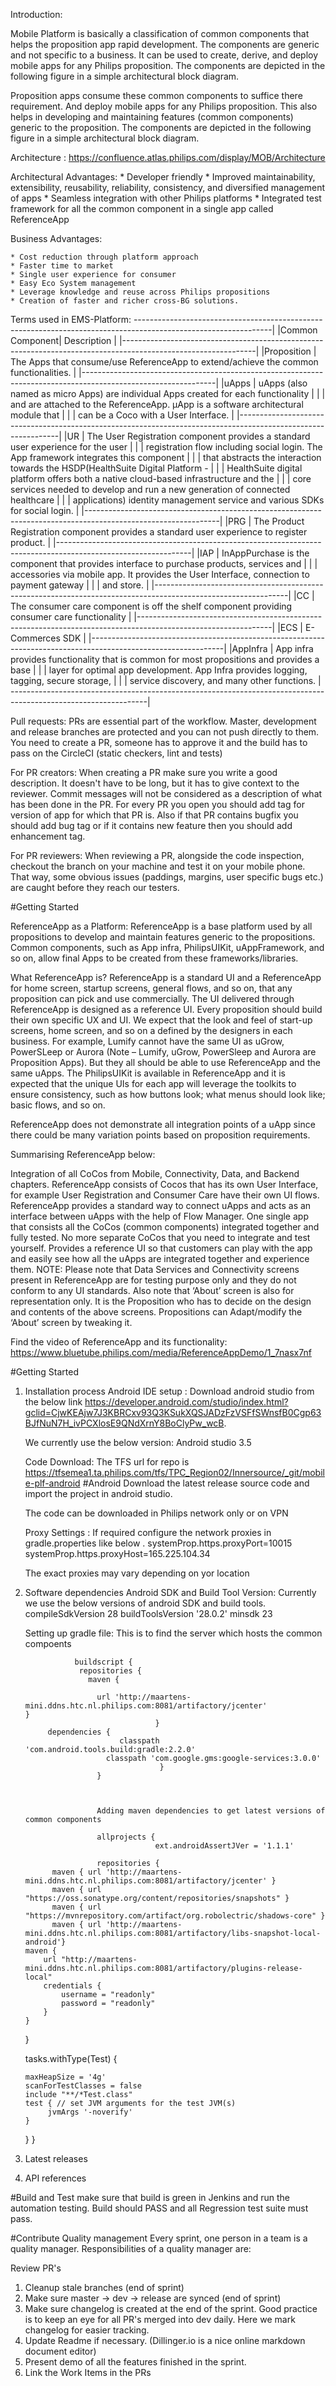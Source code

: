 Introduction:

Mobile Platform is basically a classification of common components that helps the proposition app
rapid development. The components are generic and not specific to a business.
It can be used to create, derive, and deploy mobile apps for any Philips proposition.
The components are depicted in the following figure in a simple architectural block diagram.

Proposition apps consume these common components to suffice there requirement.
And deploy mobile apps for any Philips proposition. This also helps in developing and maintaining features (common components) generic to the proposition. The components are depicted in the following figure in a simple architectural block diagram.


Architecture : https://confluence.atlas.philips.com/display/MOB/Architecture

Architectural Advantages:
    * Developer friendly
    * Improved maintainability, extensibility, reusability, reliability, consistency, and diversified management of apps
    * Seamless integration with other Philips platforms
    * Integrated test framework for all the common component in a single app called ReferenceApp


Business Advantages:

    * Cost reduction through platform approach
    * Faster time to market
    * Single user experience for consumer
    * Easy Eco System management
    * Leverage knowledge and reuse across Philips propositions
    * Creation of faster and richer cross-BG solutions.


Terms used in EMS-Platform:
----------------------------------------------------------------------------------------------------------------|
|Common Component| Description                                                                                  |
|---------------------------------------------------------------------------------------------------------------|
|Proposition    | The Apps that consume/use ReferenceApp to extend/achieve the common functionalities.          |
|---------------------------------------------------------------------------------------------------------------|
|uApps          | uApps (also named as micro Apps) are individual Apps created for each functionality           |
|               | and are attached to the ReferenceApp. µApp is a software architectural module that            |
|               | can be a Coco with a User Interface.                                                          |
|---------------------------------------------------------------------------------------------------------------|
|UR             | The User Registration component provides a standard user experience for the user              |
|               | registration flow including social login. The App framework integrates this component         |
|               | that abstracts the interaction towards the HSDP(HealthSuite Digital Platform -                |
|               | HealthSuite digital platform offers both a native cloud-based infrastructure and the          |
|               | core services needed to develop and run a new generation of connected healthcare              |
|               | applications) identity management service and various SDKs for social login.                  |
|---------------------------------------------------------------------------------------------------------------|
|PRG            | The Product Registration component provides a standard user experience to register product.   |
|---------------------------------------------------------------------------------------------------------------|
|IAP            | InAppPurchase is the component that provides interface to purchase products, services and     |
|               | accessories via mobile app. It provides the User Interface, connection to payment gateway     |
|               | and store.                                                                                    |
|---------------------------------------------------------------------------------------------------------------|
|CC             | The consumer care component is off the shelf component providing consumer care functionality  |
|---------------------------------------------------------------------------------------------------------------|
|ECS            | E-Commerces SDK                                                                               |
|---------------------------------------------------------------------------------------------------------------|
|AppInfra       | App infra provides functionality that is common for most propositions and provides a base     |
|               | layer for optimal app development. App Infra provides logging, tagging, secure storage,       |
|               | service discovery, and many other functions.                                                  |
----------------------------------------------------------------------------------------------------------------|

Pull requests:
PRs are essential part of the workflow. Master, development and release branches are protected and you can not push directly to them. You need to create a PR, someone has to approve it and the build has to pass on the CircleCI (static checkers, lint and tests)

For PR creators:
When creating a PR make sure you write a good description. It doesn't have to be long, but it has to give context to the reviewer. Commit messages will not be considered as a description of what has been done in the PR. For every PR you open you should add tag for version of app for which that PR is. Also if that PR contains bugfix you should add bug tag or if it contains new feature then you should add enhancement tag.

For PR reviewers:
When reviewing a PR, alongside the code inspection, checkout the branch on your machine and test it on your mobile phone. That way, some obvious issues (paddings, margins, user specific bugs etc.) are caught before they reach our testers.

#Getting Started

ReferenceApp as a Platform:
ReferenceApp is a base platform used by all propositions to develop and maintain features generic to the propositions. Common components, such as App infra, PhilipsUIKit, uAppFramework, and so on, allow final Apps to be created from these frameworks/libraries.

What ReferenceApp is?
ReferenceApp is a standard UI and a ReferenceApp for home screen, startup screens, general flows, and so on, that any proposition can pick and use commercially. The UI delivered through ReferenceApp is designed as a reference UI. Every proposition should build their own specific UX and UI. We expect that the look and feel of start-up screens, home screen, and so on a defined by the designers in each business. For example, Lumify cannot have the same UI as uGrow, PowerSLeep or Aurora (Note – Lumify, uGrow, PowerSleep and Aurora are Proposition Apps). But they all should be able to use ReferenceApp and the same uApps. The PhilipsUIKit is available in ReferenceApp and it is expected that the unique UIs for each app will leverage the toolkits to ensure consistency, such as how buttons look; what menus should look like; basic flows, and so on.

ReferenceApp does not demonstrate all integration points of a uApp since there could be many variation points based on proposition requirements.

Summarising ReferenceApp below:

Integration of all CoCos from Mobile, Connectivity, Data, and Backend chapters.
ReferenceApp consists of Cocos that has its own User Interface, for example User Registration and Consumer Care have their own UI flows.
ReferenceApp provides a standard way to connect uApps and acts as an interface between uApps with the help of Flow Manager.
One single app that consists all the CoCos (common components) integrated together and fully tested. No more separate CoCos that you need to integrate and test yourself.
Provides a reference UI so that customers can play with the app and easily see how all the uApps are integrated together and experience them.
NOTE: Please note that Data Services and Connectivity screens present in ReferenceApp are for testing purpose only and they do not conform to any UI standards. Also note that ‘About’ screen is also for representation only. It is the Proposition who has to decide on the design and contents of the above screens. Propositions can Adapt/modify the ‘About’ screen by tweaking it.

Find the video of ReferenceApp and its functionality:
https://www.bluetube.philips.com/media/ReferenceAppDemo/1_7nasx7nf

#Getting Started

1.	Installation process
    Android IDE setup : Download android studio from the below link
    https://developer.android.com/studio/index.html?gclid=CjwKEAjw7J3KBRCxv93Q3KSukXQSJADzFzVSFfSWnsfB0Cgp63BJfNuN7H_ivPCXlosE9QNdXrnY8BoClyPw_wcB.

    We currently use the below version: Android studio 3.5

    Code Download:
    The TFS url for repo is https://tfsemea1.ta.philips.com/tfs/TPC_Region02/Innersource/_git/mobile-plf-android #Android Download the latest release source code and import the project in android studio.

    The code can be downloaded in Philips network only or on VPN

    Proxy Settings :
    If required configure the network  proxies in gradle.properties like below .
    systemProp.https.proxyPort=10015
    systemProp.https.proxyHost=165.225.104.34

    The exact proxies may vary depending on yor location

2.	Software dependencies
    Android SDK and Build Tool Version: Currently we use the below versions of android SDK and build tools.
    compileSdkVersion 28
    buildToolsVersion '28.0.2'
    minsdk 23

    Setting up gradle file:
    This is to find the server which hosts the common compoents

                   buildscript {
                    repositories {
                      maven {

                        url 'http://maartens-mini.ddns.htc.nl.philips.com:8081/artifactory/jcenter'                                               }
                                     }
             dependencies {
                             classpath 'com.android.tools.build:gradle:2.2.0'
                          classpath 'com.google.gms:google-services:3.0.0'
                                      }
                        }



                        Adding maven dependencies to get latest versions of common components

                        allprojects {
                                     ext.androidAssertJVer = '1.1.1'

                        repositories {
              maven { url 'http://maartens-mini.ddns.htc.nl.philips.com:8081/artifactory/jcenter' }
              maven { url "https://oss.sonatype.org/content/repositories/snapshots" }
              maven { url "https://mvnrepository.com/artifact/org.robolectric/shadows-core" }
              maven { url 'http://maartens-mini.ddns.htc.nl.philips.com:8081/artifactory/libs-snapshot-local-android'}
        maven {
            url "http://maartens-mini.ddns.htc.nl.philips.com:8081/artifactory/plugins-release-local"
            credentials {
                username = "readonly"
                password = "readonly"
            }
        }
    }

    tasks.withType(Test) {

        maxHeapSize = '4g'
        scanForTestClasses = false
        include "**/*Test.class"
        test { // set JVM arguments for the test JVM(s)
             jvmArgs '-noverify'
        }
    }
}

3.	Latest releases
4.	API references

#Build and Test
make sure that build is green in Jenkins and run the automation testing. Build should PASS and all Regression test suite must pass.

#Contribute
Quality management
Every sprint, one person in a team is a quality manager. Responsibilities of a quality manager are:

Review PR's
1. Cleanup stale branches (end of sprint)
2. Make sure master -> dev -> release are synced (end of sprint)
3. Make sure changelog is created at the end of the sprint. Good practice is to keep an eye for all PR's merged into dev daily. Here we mark changelog for easier tracking.
4. Update Readme if necessary. (Dillinger.io is a nice online markdown document editor)
5. Present demo of all the features finished in the sprint.
6. Link the Work Items in the PRs
